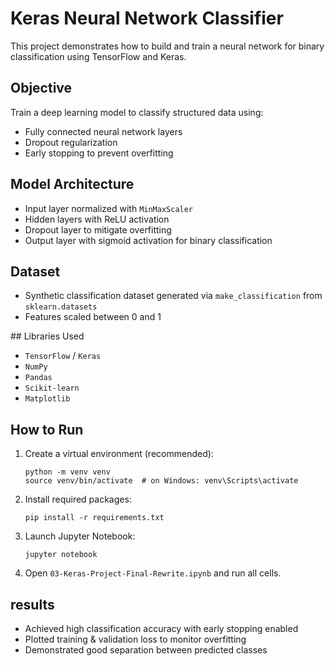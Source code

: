 # Keras Neural Network Classifier

This project demonstrates how to build and train a neural network for binary classification using TensorFlow and Keras.

##  Objective

Train a deep learning model to classify structured data using:
- Fully connected neural network layers
- Dropout regularization
- Early stopping to prevent overfitting

##  Model Architecture

- Input layer normalized with `MinMaxScaler`
- Hidden layers with ReLU activation
- Dropout layer to mitigate overfitting
- Output layer with sigmoid activation for binary classification

## Dataset

- Synthetic classification dataset generated via `make_classification` from `sklearn.datasets`
- Features scaled between 0 and 1

##️ Libraries Used

- `TensorFlow` / `Keras`
- `NumPy`
- `Pandas`
- `Scikit-learn`
- `Matplotlib`

##  How to Run

1. Create a virtual environment (recommended):
   ```
   python -m venv venv
   source venv/bin/activate  # on Windows: venv\Scripts\activate
   ```

2. Install required packages:
   ```
   pip install -r requirements.txt
   ```

3. Launch Jupyter Notebook:
   ```
   jupyter notebook
   ```

4. Open `03-Keras-Project-Final-Rewrite.ipynb` and run all cells.

## results

- Achieved high classification accuracy with early stopping enabled
- Plotted training & validation loss to monitor overfitting
- Demonstrated good separation between predicted classes
